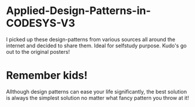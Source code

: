 # Applied-Design-Patterns-in-CODESYS-V3

I picked up these design-patterns from various sources all around the internet and decided to share them.
Ideal for selfstudy purpose. Kudo's go out to the original posters!




# Remember kids!

Allthough design patterns can ease your life significantly, the best solution is always the simplest solution no matter what fancy pattern you throw at it!
